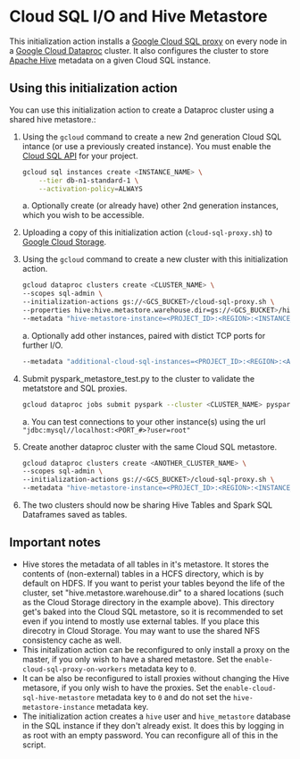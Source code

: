 # Cloud SQL I/O and Hive Metastore

This initialization action installs a [Google Cloud SQL proxy](https://cloud.google.com/sql/docs/sql-proxy) on every node in a [Google Cloud Dataproc](https://cloud.google.com/dataproc) cluster. It also configures the cluster to store [Apache Hive](https://hive.apache.org) metadata on a given Cloud SQL instance.

## Using this initialization action
You can use this initialization action to create a Dataproc cluster using a shared hive metastore.:

1. Using the `gcloud` command to create a new 2nd generation Cloud SQL intance (or use a previously created instance). You must enable the [Cloud SQL API](https://console.cloud.google.com/apis/library/sqladmin.googleapis.com/?q=sql) for your project.

    ```bash
    gcloud sql instances create <INSTANCE_NAME> \
        --tier db-n1-standard-1 \
        --activation-policy=ALWAYS
    ```
    a. Optionally create (or already have) other 2nd generation instances, which you wish to be accessible.

2. Uploading a copy of this initialization action (`cloud-sql-proxy.sh`) to [Google Cloud Storage](https://cloud.google.com/storage).

3. Using the `gcloud` command to create a new cluster with this initialization action.

    ```bash
    gcloud dataproc clusters create <CLUSTER_NAME> \
    --scopes sql-admin \
    --initialization-actions gs://<GCS_BUCKET>/cloud-sql-proxy.sh \
    --properties hive:hive.metastore.warehouse.dir=gs://<GCS_BUCKET>/hive-warehouse \
    --metadata "hive-metastore-instance=<PROJECT_ID>:<REGION>:<INSTANCE_NAME>"
    ```
    a. Optionally add other instances, paired with distict TCP ports for further I/O.

    ```bash
    --metadata "additional-cloud-sql-instances=<PROJECT_ID>:<REGION>:<ANOTHER_INSTANCE_NAME>=tcp<PORT_#>[,...]"
    ```

4. Submit pyspark_metastore_test.py to the cluster to validate the metatstore and SQL proxies.
    ```bash
    gcloud dataproc jobs submit pyspark --cluster <CLUSTER_NAME> pyspark_metastore_test.py
    ```
    a. You can test connections to your other instance(s) using the url `"jdbc:mysql//localhost:<PORT_#>?user=root"`

5. Create another dataproc cluster with the same Cloud SQL metastore.
    ```bash
    gcloud dataproc clusters create <ANOTHER_CLUSTER_NAME> \
    --scopes sql-admin \
    --initialization-actions gs://<GCS_BUCKET>/cloud-sql-proxy.sh \
    --metadata "hive-metastore-instance=<PROJECT_ID>:<REGION>:<INSTANCE_NAME>"
    ```

6. The two clusters should now be sharing Hive Tables and Spark SQL Dataframes saved as tables.

## Important notes
* Hive stores the metadata of all tables in it's metastore. It stores the contents of (non-external) tables in a HCFS directory, which is by default on HDFS. If you want to perist your tables beyond the life of the cluster, set "hive.metastore.warehouse.dir" to a shared locations (such as the Cloud Storage directory in the example above). This directory get's baked into the Cloud SQL metastore, so it is recommended to set even if you intend to mostly use external tables. If you place this direcotry in Cloud Storage. You may want to use the shared NFS consistency cache as well.
* This initalization action can be reconfigured to only install a proxy on the master, if you only wish to have a shared metastore. Set the `enable-cloud-sql-proxy-on-workers` metadata key to `0`.
* It can be also be reconfigured to istall proxies without changing the Hive metasore, if you only wish to have the proxies. Set the `enable-cloud-sql-hive-metastore` metadata key to `0` and do not set the `hive-metastore-instance` metadata key.
* The initialization action creates a `hive` user and `hive_metastore` database in the SQL instance if they don't already exist. It does this by logging in as root with an empty password. You can reconfigure all of this in the script.
